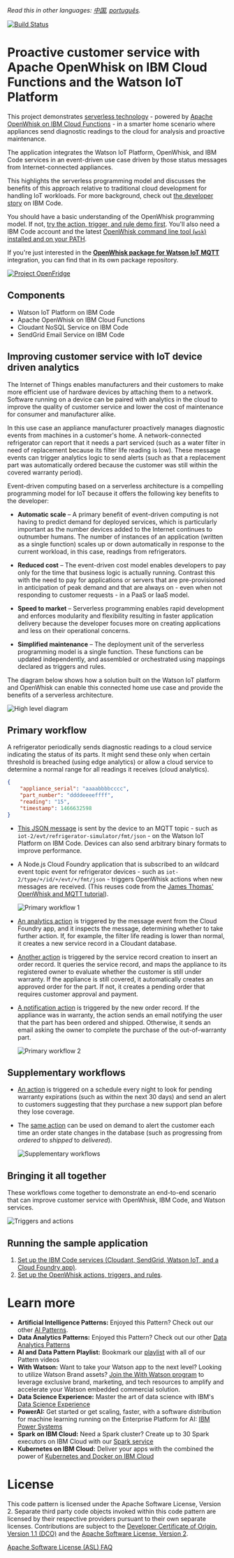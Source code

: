 *Read this in other languages: [中国](README-cn.md), [português](README-pt.md).*

[![Build Status](https://travis-ci.org/IBM/ibm-cloud-functions-serverless-iot-openfridge.svg?branch=master)](https://travis-ci.org/IBM/ibm-cloud-functions-serverless-iot-openfridge)

# Proactive customer service with Apache OpenWhisk on IBM Cloud Functions and the Watson IoT Platform

This project demonstrates [serverless technology](https://developer.ibm.com/opentech/2016/09/06/what-makes-serverless-attractive/) - powered by [Apache OpenWhisk on IBM Cloud Functions](https://bluemix.net/openwhisk/) - in a smarter home scenario where appliances send diagnostic readings to the cloud for analysis and proactive maintenance.

The application integrates the Watson IoT Platform, OpenWhisk, and IBM Code services in an event-driven use case driven by those status messages from Internet-connected appliances.

This highlights the serverless programming model and discusses the benefits of this approach relative to traditional cloud development for handling IoT workloads. For more background, check out [the developer story](https://developer.ibm.com/code/journey/power-smart-fridge/) on IBM Code.

You should have a basic understanding of the OpenWhisk programming model. If not, [try the action, trigger, and rule demo first](https://github.com/IBM/openwhisk-action-trigger-rule). You'll also need a IBM Code account and the latest [OpenWhisk command line tool (`wsk`) installed and on your PATH](https://github.com/IBM/openwhisk-action-trigger-rule/blob/master/docs/OPENWHISK.md).

If you're just interested in the **[OpenWhisk package for Watson IoT MQTT](https://github.com/krook/openwhisk-package-mqtt-watson)** integration, you can find that in its own package repository.

[![Project OpenFridge](https://img.youtube.com/vi/0Sl4rWZYo8w/0.jpg)](https://www.youtube.com/watch?v=0Sl4rWZYo8w)


## Components
- Watson IoT Platform on IBM Code
- Apache OpenWhisk on IBM Cloud Functions
- Cloudant NoSQL Service on IBM Code
- SendGrid Email Service on IBM Code

## Improving customer service with IoT device driven analytics

The Internet of Things enables manufacturers and their customers to make more efficient use of hardware devices by attaching them to a network. Software running on a device can be paired with analytics in the cloud to improve the quality of customer service and lower the cost of maintenance for consumer and manufacturer alike.

In this use case an appliance manufacturer proactively manages diagnostic events from machines in a customer's home. A network-connected refrigerator can report that it needs a part serviced (such as a water filter in need of replacement because its filter life reading is low). These message events can trigger analytics logic to send alerts (such as that a replacement part was automatically ordered because the customer was still within the covered warranty period).

Event-driven computing based on a serverless architecture is a compelling programming model for IoT because it offers the following key benefits to the developer:

- **Automatic scale** – A primary benefit of event-driven computing is not having to predict demand for deployed services, which is particularly important as the number devices added to the Internet continues to outnumber humans. The number of instances of an application (written as a single function) scales up or down automatically in response to the current workload, in this case, readings from refrigerators.

- **Reduced cost** – The event-driven cost model enables developers to pay only for the time that business logic is actually running. Contrast this with the need to pay for applications or servers that are pre-provisioned in anticipation of peak demand and that are always on - even when not responding to customer requests - in a PaaS or IaaS model.

- **Speed to market** – Serverless programming enables rapid development and enforces modularity and flexibility resulting in faster application delivery because the developer focuses more on creating applications and less on their operational concerns.

- **Simplified maintenance** – The deployment unit of the serverless programming model is a single function. These functions can be updated independently, and assembled or orchestrated using mappings declared as triggers and rules.

The diagram below shows how a solution built on the Watson IoT platform and OpenWhisk can enable this connected home use case and provide the benefits of a serverless architecture.

![High level diagram](docs/overview.png)

## Primary workflow

A refrigerator periodically sends diagnostic readings to a cloud service indicating the status of its parts. It might send these only when certain threshold is breached (using edge analytics) or allow a cloud service to determine a normal range for all readings it receives (cloud analytics).

```json
{
    "appliance_serial": "aaaabbbbcccc",
    "part_number": "ddddeeeeffff",
    "reading": "15",
    "timestamp": 1466632598
}
```

* [This JSON message](docs/sample-messages.txt) is sent by the device to an MQTT topic - such as `iot-2/evt/refrigerator-simulator/fmt/json` - on the Watson IoT Platform on IBM Code. Devices can also send arbitrary binary formats to improve performance.

* A Node.js Cloud Foundry application that is subscribed to an wildcard event topic event for refrigerator devices - such as `iot-2/type/+/id/+/evt/+/fmt/json` - triggers OpenWhisk actions when new messages are received. (This reuses code from the [James Thomas' OpenWhisk and MQTT tutorial](http://jamesthom.as/blog/2016/06/15/openwhisk-and-mqtt/)).

    ![Primary workflow 1](docs/primary-workflow-1.png)

* [An analytics action](actions/analyze-service-event.js) is triggered by the message event from the Cloud Foundry app, and it inspects the message, determining whether to take further action. If, for example, the filter life reading is lower than normal, it creates a new service record in a Cloudant database.

* [Another action](actions/create-order-event.js) is triggered by the service record creation to insert an order record. It queries the service record, and maps the appliance to its registered owner to evaluate whether the customer is still under warranty. If the appliance is still covered, it automatically creates an approved order for the part. If not, it creates a pending order that requires customer approval and payment.

* [A notification action](actions/alert-customer-event.js) is triggered by the new order record. If the appliance was in warranty, the action sends an email notifying the user that the part has been ordered and shipped. Otherwise, it sends an email asking the owner to complete the purchase of the out-of-warranty part.

    ![Primary workflow 2](docs/primary-workflow-2.png)

## Supplementary workflows

* [An action](actions/alert-customer-event.js) is triggered on a schedule every night to look for pending warranty expirations (such as within the next 30 days) and send an alert to customers suggesting that they purchase a new support plan before they lose coverage.

* The [same action](actions/alert-customer-event.js) can be used on demand to alert the customer each time an order state changes in the database (such as progressing from _ordered_ to _shipped_ to _delivered_).

    ![Supplementary workflows](docs/supplementary-workflows.png)

## Bringing it all together

These workflows come together to demonstrate an end-to-end scenario that can improve customer service with OpenWhisk, IBM Code, and Watson services.

![Triggers and actions](docs/actions-triggers.png)

## Running the sample application

1. [Set up the IBM Code services (Cloudant, SendGrid, Watson IoT, and a Cloud Foundry app)](docs/BLUEMIX.md).
2. [Set up the OpenWhisk actions, triggers, and rules](docs/OPENWHISK.md).

# Learn more

* **Artificial Intelligence Patterns:** Enjoyed this Pattern? Check out our other [AI Patterns](https://developer.ibm.com/code/technologies/artificial-intelligence/).
* **Data Analytics Patterns:** Enjoyed this Pattern? Check out our other [Data Analytics Patterns](https://developer.ibm.com/code/technologies/data-science/)
* **AI and Data Pattern Playlist:** Bookmark our [playlist](https://www.youtube.com/playlist?list=PLzUbsvIyrNfknNewObx5N7uGZ5FKH0Fde) with all of our Pattern videos
* **With Watson:** Want to take your Watson app to the next level? Looking to utilize Watson Brand assets? [Join the With Watson program](https://www.ibm.com/watson/with-watson/) to leverage exclusive brand, marketing, and tech resources to amplify and accelerate your Watson embedded commercial solution.
* **Data Science Experience:** Master the art of data science with IBM's [Data Science Experience](https://datascience.ibm.com/)
* **PowerAI:** Get started or get scaling, faster, with a software distribution for machine learning running on the Enterprise Platform for AI: [IBM Power Systems](https://www.ibm.com/ms-en/marketplace/deep-learning-platform)
* **Spark on IBM Cloud:** Need a Spark cluster? Create up to 30 Spark executors on IBM Cloud with our [Spark service](https://console.bluemix.net/catalog/services/apache-spark)
* **Kubernetes on IBM Cloud:** Deliver your apps with the combined the power of [Kubernetes and Docker on IBM Cloud](https://www.ibm.com/cloud-computing/bluemix/containers)

# License
This code pattern is licensed under the Apache Software License, Version 2.  Separate third party code objects invoked within this code pattern are licensed by their respective providers pursuant to their own separate licenses. Contributions are subject to the [Developer Certificate of Origin, Version 1.1 (DCO)](https://developercertificate.org/) and the [Apache Software License, Version 2](http://www.apache.org/licenses/LICENSE-2.0.txt).

[Apache Software License (ASL) FAQ](http://www.apache.org/foundation/license-faq.html#WhatDoesItMEAN)
